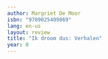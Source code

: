 ```yaml
---
author: Margriet De Moor
isbn: "9789025409869"
lang: en-us
layout: review
title: "Ik droom dus: Verhalen"
year: 0
---
```

